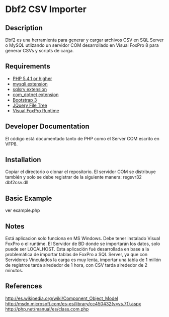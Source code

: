 # Dbf2 CSV Importer #

## Description ##
Dbf2 es una herramienta para generar y cargar archivos CSV en SQL Server o MySQL
utlizando un servidor COM desarrollado en Visual FoxPro 8 para generar CSVs 
y scripts de carga.

## Requirements ##
* [PHP 5.4.1 or higher](http://www.php.net/)
* [mysqli extension](http://www.php.net/)
* [sqlsrv extension](http://msdn.microsoft.com/en-us/sqlserver/ff657782.aspx/)
* [com_dotnet extension](http://www.php.net/)
* [Bootstrap 3](http://getbootstrap.com/)
* [JQuery File Tree](https://github.com/daverogers/jQueryFileTree)
* [Visual FoxPro Runtime](http://msdn.microsoft.com/en-us/library/ms950411.aspx)

## Developer Documentation ##
El código está documentado tanto de PHP como el Server COM escrito en VFP8.

## Installation ##
Copiar el directorio o clonar el repositorio. El servidor COM se distribuye también
y solo se debe registrar de la siguiente manera: regsvr32 dbf2csv.dll

## Basic Example ##
ver example.php

## Notes ##
Está aplicacion solo funciona en MS Windows.
Debe tener instalado Visual FoxPro o el runtime.
El Servidor de BD donde se importarán los datos, solo puede ser LOCALHOST.
Esta aplicación fué desarrollada en base a la problemática de importar tablas de FoxPro
a SQL Server, ya que con Servidores Vinculados la carga es muy lenta, importar una tabla
de 1 millón de registros tarda alrededor de 1 hora, con CSV tarda alrededor de 2 minutos.

## References ##
http://es.wikipedia.org/wiki/Component_Object_Model
http://msdn.microsoft.com/es-es/library/cc450432(v=vs.71).aspx
http://php.net/manual/es/class.com.php




